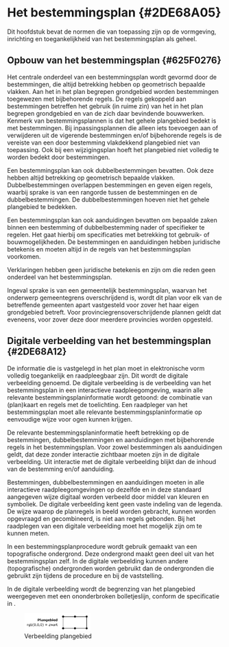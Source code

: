 # Het bestemmingsplan {#2DE68A05}

Dit hoofdstuk bevat de normen die van toepassing zijn op de vormgeving, inrichting en toegankelijkheid van het bestemmingsplan als geheel.<br/>
## Opbouw van het bestemmingsplan {#625F0276}

Het centrale onderdeel van een bestemmingsplan wordt gevormd door de bestemmingen, die altijd betrekking hebben op geometrisch bepaalde vlakken. Aan het in het plan begrepen grondgebied worden bestemmingen toegewezen met bijbehorende regels. De regels gekoppeld aan bestemmingen betreffen het gebruik (in ruime zin) van het in het plan begrepen grondgebied en van de zich daar bevindende bouwwerken. Kenmerk van bestemmingsplannen is dat het gehele plangebied bedekt is met bestemmingen. Bij inpassingsplannen die alleen iets toevoegen aan of verwijderen uit de vigerende bestemmingen en/of bijbehorende regels is de vereiste van een door bestemming vlakdekkend plangebied niet van toepassing. Ook bij een wijzigingsplan hoeft het plangebied niet volledig te worden bedekt door bestemmingen.

Een bestemmingsplan kan ook dubbelbestemmingen bevatten. Ook deze hebben altijd betrekking op geometrisch bepaalde vlakken. Dubbelbestemmingen overlappen bestemmingen en geven eigen regels, waarbij sprake is van een rangorde tussen de bestemmingen en de dubbelbestemmingen. De dubbelbestemmingen hoeven niet het gehele plangebied te bedekken.

Een bestemmingsplan kan ook aanduidingen bevatten om bepaalde zaken binnen een bestemming of dubbelbestemming nader of specifieker te regelen. Het gaat hierbij om specificaties met betrekking tot gebruik- of bouwmogelijkheden. De bestemmingen en aanduidingen hebben juridische betekenis en moeten altijd in de regels van het bestemmingsplan voorkomen.

Verklaringen hebben geen juridische betekenis en zijn om die reden geen onderdeel van het bestemmingsplan.

Ingeval sprake is van een gemeentelijk bestemmingsplan, waarvan het onderwerp gemeentegrens overschrijdend is, wordt dit plan voor elk van de betreffende gemeenten apart vastgesteld voor zover het haar eigen grondgebied betreft. Voor provinciegrensoverschrijdende plannen geldt dat eveneens, voor zover deze door meerdere provincies worden opgesteld.<br/>
## Digitale verbeelding van het bestemmingsplan {#2DE68A12}

De informatie die is vastgelegd in het plan moet in elektronische vorm volledig toegankelijk en raadpleegbaar zijn. Dit wordt de digitale verbeelding genoemd. De digitale verbeelding is de verbeelding van het bestemmingsplan in een interactieve raadpleegomgeving, waarin alle relevante bestemmingsplaninformatie wordt getoond: de combinatie van (plan)kaart en regels met de toelichting. Een raadpleger van het bestemmingsplan moet alle relevante bestemmingsplaninformatie op eenvoudige wijze voor ogen kunnen krijgen.

De relevante bestemmingsplaninformatie heeft betrekking op de bestemmingen, dubbelbestemmingen en aanduidingen met bijbehorende regels in het bestemmingsplan. Voor zowel bestemmingen als aanduidingen geldt, dat deze zonder interactie zichtbaar moeten zijn in de digitale verbeelding. Uit interactie met de digitale verbeelding blijkt dan de inhoud van de bestemming en/of aanduiding.

Bestemmingen, dubbelbestemmingen en aanduidingen moeten in alle interactieve raadpleegomgevingen op dezelfde en in deze standaard aangegeven wijze digitaal worden verbeeld door middel van kleuren en symboliek. De digitale verbeelding kent geen vaste indeling van de legenda. De wijze waarop de planregels in beeld worden gebracht, kunnen worden opgevraagd en gecombineerd, is niet aan regels gebonden. Bij het raadplegen van een digitale verbeelding moet het mogelijk zijn om te kunnen meten.

In een bestemmingsplanprocedure wordt gebruik gemaakt van een topografische ondergrond. Deze ondergrond maakt geen deel uit van het bestemmingsplan zelf. In de digitale verbeelding kunnen andere (topografische) ondergronden worden gebruikt dan de ondergronden die gebruikt zijn tijdens de procedure en bij de vaststelling.

In de digitale verbeelding wordt de begrenzing van het plangebied weergegeven met een ononderbroken bolletjeslijn, conform de specificatie in .<br/>
<figure><img src='media/image1.png' alt='Afbeelding met lijn, Lettertype, wit, tekst' style='width: 36.29961257151792%;'></img>
<figcaption>Verbeelding plangebied</figcaption></figure>

